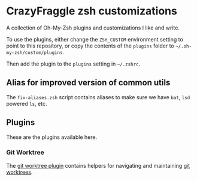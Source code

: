 # CrazyFraggle zsh customizations

A collection of Oh-My-Zsh plugins and customizations I like and write.

To use the plugins, either change the `ZSH_CUSTOM` environment setting to point to this repository,
or copy the contents of the `plugins` folder to `~/.oh-my-zsh/custom/plugins`.

Then add the plugin to the `plugins` setting in `~/.zshrc`.

## Alias for improved version of common utils

The `fix-aliases.zsh` script contains aliases to make sure we have `bat`, `lsd` powered `ls`, etc.

## Plugins

These are the plugins available here.

### Git Worktree

The [git worktree plugin](plugins/git-worktree) contains helpers for navigating and
maintaining [git worktrees](https://git-scm.com/docs/git-worktree).

